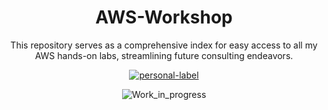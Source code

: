 <div align="center">
  
# AWS-Workshop

This repository serves as a comprehensive index for easy access to all my AWS hands-on labs, streamlining future consulting endeavors.

  [![personal-label](https://img.shields.io/static/v1?label=DanerSound&message=Work_in_progress&color=red&logo=github)](https://github.com/DanerSound)

  ![Work_in_progress](http://cliffordgarstang.com/wp-content/uploads/2013/01/Work_in_progress.png)

</div>

